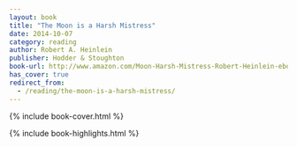 ```yaml
---
layout: book
title: "The Moon is a Harsh Mistress"
date: 2014-10-07
category: reading
author: Robert A. Heinlein
publisher: Hodder & Stoughton
book-url: http://www.amazon.com/Moon-Harsh-Mistress-Robert-Heinlein-ebook/dp/B00H4EP98S/
has_cover: true
redirect_from:
  - /reading/the-moon-is-a-harsh-mistress/
---
```

{% include book-cover.html %}

{% include book-highlights.html %}
